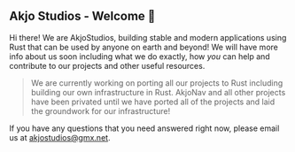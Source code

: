 ## Akjo Studios - Welcome 👋

Hi there! We are AkjoStudios, building stable and modern applications using Rust that can be used by anyone on earth and beyond! We will have more info about us soon including what we do exactly, how *you* can help and contribute to our projects and other useful resources.

> We are currently working on porting all our projects to Rust including building our own infrastructure in Rust. AkjoNav and all other projects have been privated until we have ported all of the projects and laid the groundwork for our infrastructure!

If you have any questions that you need answered right now, please email us at [akjostudios@gmx.net](mailto:akjostudios@gmx.net).
